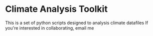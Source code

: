 # Climate Analysis Toolkit

This is a set of python scripts designed to analysis climate datafiles
If you're interested in collaborating, email me 
